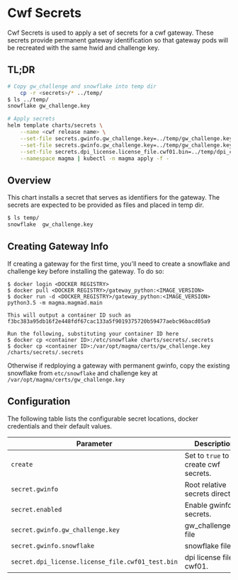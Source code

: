 # Cwf Secrets

Cwf Secrets is used to apply a set of secrets for a cwf gateway. These secrets
provide permanent gateway identification so that gateway pods will be recreated
with the same hwid and challenge key.

## TL;DR

```bash
# Copy gw_challenge and snowflake into temp dir
    cp -r <secrets>/* ../temp/
$ ls ../temp/
snowflake gw_challenge.key

# Apply secrets
helm template charts/secrets \
    --name <cwf release name> \
    --set-file secrets.gwinfo.gw_challenge.key=../temp/gw_challenge.key \
    --set-file secrets.gwinfo.gw_challenge.key=../temp/gw_challenge.key \
    --set-file secrets.dpi_license.license_file.cwf01.bin=../temp/dpi_cwftest.bin \
    --namespace magma | kubectl -n magma apply -f -
```

## Overview

This chart installs a secret that serves as identifiers for the gateway.
The secrets are expected to be provided as files and placed in temp dir.

```bash
$ ls temp/
snowflake  gw_challenge.key
```

## Creating Gateway Info

If creating a gateway for the first time, you'll need to create a snowflake
and challenge key before installing the gateway. To do so:

```
$ docker login <DOCKER REGISTRY>
$ docker pull <DOCKER REGISTRY>/gateway_python:<IMAGE_VERSION>
$ docker run -d <DOCKER_REGISTRY>/gateway_python:<IMAGE_VERSION> python3.5 -m magma.magmad.main

This will output a container ID such as
f3bc383a95db16f2e448fdf67cac133a5f9019375720b59477aebc96bacd05a9

Run the following, substituting your container ID here
$ docker cp <container ID>:/etc/snowflake charts/secrets/.secrets
$ docker cp <container ID>:/var/opt/magma/certs/gw_challenge.key /charts/secrets/.secrets
```

Otherwise if redploying a gateway with permanent gwinfo, copy the existing
snowflake from `etc/snowflake` and challenge key at
`/var/opt/magma/certs/gw_challenge.key`

## Configuration

The following table lists the configurable secret locations,
docker credentials and their default values.

| Parameter        | Description     | Default   |
| ---              | ---             | ---       |
| `create` | Set to ``true`` to create cwf secrets. | `false` |
| `secret.gwinfo` | Root relative secrets directory. | `.secrets` |
| `secret.enabled` | Enable gwinfo secrets. | `false` |
| `secret.gwinfo.gw_challenge.key` | gw_challenge.key file | `""` |
| `secret.gwinfo.snowflake` | snowflake file. | `""` |
| `secret.dpi_license.license_file.cwf01_test.bin` | dpi license file for cwf01. | `""` |
